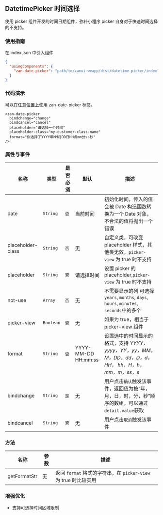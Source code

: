 ## DatetimePicker 时间选择

使用 picker 组件开发的时间日期组件，弥补小程序 picker 自身对于快速时间选择的不支持。

### 使用指南

在 index.json 中引入组件
```json
{
  "usingComponents": {
    "zan-date-picker": "path/to/zanui-weapp/dist/datetime-picker/index"
  }
}
```

### 代码演示
可以在任意位置上使用 zan-date-picker 标签。
```wxml
<zan-date-picker
  bindchange="change"
  bindcancel="cancel"
  placeholder="请选择一个时间"
  placeholder-class="my-customer-class-name"
  format="你选择了YYYY年MM月DD日HH点mm分ss秒"
/>
```

### 属性与事件

| 名称              | 类型      | 是否必须 | 默认                | 描述                                                                                                  |
| ----------------- | --------- | -------- | ------------------- | ----------------------------------------------------------------------------------------------------- |
| date              | `String`  | `否`     | 当前时间            | 初始化时间，传入的值会被 Date 构造函数转换为一个 Date 对象，不合法的值将抛出一个错误                  |
| placeholder-class | `String`  | `否`     | 无                  | 自定义类，可改变 placeholder 样式，其他类无效，`picker-view` 为 true 时不支持                         |
| placeholder       | `String`  | `否`     | 请选择时间          | 设置 picker 的 placeholder,`picker-view` 为 true 时不支持                                             |
| not-use           | `Array`   | `否`     | 无                  | 不需要显示的列 可选择`years`, `months`, `days`, `hours`, `minutes`, `seconds`中的多个                 |
| picker-view       | `Boolean` | `否`     | 无                  | 如果为 true，相当于 picker-view 组件                                                                  |
| format            | `String`  | `否`     | YYYY-MM-DD HH:mm:ss | 设置选中的时间显示的格式，支持 _YYYY，yyyy，YY，yy，MM，M，DD，dd，D，d，HH， hh，H，h，mm，m，ss，s_ |
| bindchange        | `String`  | `是`     | 无                  | 用户点击`确认`触发该事件，返回值为按“年，月，日，时，分，秒”顺序的数组，可以通过`detail.value`获取    |
| bindcancel        | `String`  | `否`     | 无                  | 用户点击`取消`触发该事件                                                                              |

### 方法

| 名称         | 参数 | 描述                                                            |
| ------------ | ---- | --------------------------------------------------------------- |
| getFormatStr | 无   | 返回 `format` 格式的字符串，在 `picker-view` 为 true 时比较实用 |

### 增强优化

* 支持可选择时间区域限制
